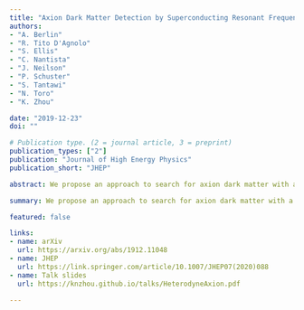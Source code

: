 ```yaml
---
title: "Axion Dark Matter Detection by Superconducting Resonant Frequency Conversion"
authors:
- "A. Berlin"
- "R. Tito D'Agnolo"
- "S. Ellis"
- "C. Nantista"
- "J. Neilson"
- "P. Schuster"
- "S. Tantawi"
- "N. Toro"
- "K. Zhou"

date: "2019-12-23"
doi: ""

# Publication type. (2 = journal article, 3 = preprint)
publication_types: ["2"]
publication: "Journal of High Energy Physics"
publication_short: "JHEP"

abstract: We propose an approach to search for axion dark matter with a specially designed superconducting radio frequency cavity, targeting axions with masses $m_a \lesssim 10^{-6} \text{ eV}$. Our approach exploits axion-induced transitions between nearly degenerate resonant modes of frequency $\sim \text{GHz}$. A scan over axion mass is achieved by varying the frequency splitting between the two modes. Compared to traditional approaches, this allows for parametrically enhanced signal power for axions lighter than a GHz. The projected sensitivity covers unexplored parameter space for QCD axion dark matter for $10^{-8} \text{ eV} \lesssim m_a \lesssim10^{-6} \text{ eV}$ and axion-like particle dark matter as light as $m_a \sim 10^{-14} \text{ eV}$.

summary: We propose an approach to search for axion dark matter with a superconducting radio frequency cavity, using axion-induced transitions between nearly degenerate resonant modes of frequency $\sim \text{GHz}$.

featured: false

links:
- name: arXiv
  url: https://arxiv.org/abs/1912.11048
- name: JHEP
  url: https://link.springer.com/article/10.1007/JHEP07(2020)088
- name: Talk slides
  url: https://knzhou.github.io/talks/HeterodyneAxion.pdf

---
```

